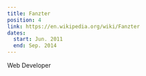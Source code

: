 ```yaml
---
title: Fanzter
position: 4
link: https://en.wikipedia.org/wiki/Fanzter
dates:
  start: Jun. 2011
  end: Sep. 2014
---
```


Web Developer
